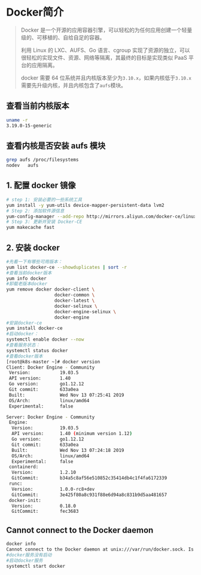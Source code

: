 # Docker简介

> Docker 是一个开源的应用容器引擎，可以轻松的为任何应用创建一个轻量级的、可移植的、自给自足的容器。
>
> 利用 Linux 的 LXC、AUFS、Go 语言、cgroup 实现了资源的独立，可以很轻松的实现文件、资源、网络等隔离，其最终的目标是实现类似 PaaS 平台的应用隔离。
>
> docker 需要 64 位系统并且内核版本至少为`3.10.x`，如果内核低于`3.10.x`需要先升级内核，并且内核包含了`aufs`模块。

## 查看当前内核版本

```bash
uname -r
3.19.0-15-generic
```

## 查看内核是否安装 aufs 模块

```bash
grep aufs /proc/filesystems
nodev   aufs
```

## 1. 配置 docker 镜像

```bash
# step 1: 安装必要的一些系统工具
yum install -y yum-utils device-mapper-persistent-data lvm2
# Step 2: 添加软件源信息
yum-config-manager --add-repo http://mirrors.aliyun.com/docker-ce/linux/centos/docker-ce.repo
# Step 3: 更新并安装 Docker-CE
yum makecache fast
```

## 2. 安装 docker

```bash
#先看一下有哪些可用版本：
yum list docker-ce --showduplicates | sort -r
#查看当前docker版本
yum info docker
#卸载老版本docker
yum remove docker docker-client \
                  docker-common \
                  docker-latest \
                  docker-selinux \
                  docker-engine-selinux \
                  docker-engine
#安装docker-ce
yum install docker-ce
#启动docker：
systemctl enable docker --now
#查看服务状态：
systemctl status docker
#查看docker版本
[root@k8s-master ~]# docker version
Client: Docker Engine - Community
 Version:           19.03.5
 API version:       1.40
 Go version:        go1.12.12
 Git commit:        633a0ea
 Built:             Wed Nov 13 07:25:41 2019
 OS/Arch:           linux/amd64
 Experimental:      false

Server: Docker Engine - Community
 Engine:
  Version:          19.03.5
  API version:      1.40 (minimum version 1.12)
  Go version:       go1.12.12
  Git commit:       633a0ea
  Built:            Wed Nov 13 07:24:18 2019
  OS/Arch:          linux/amd64
  Experimental:     false
 containerd:
  Version:          1.2.10
  GitCommit:        b34a5c8af56e510852c35414db4c1f4fa6172339
 runc:
  Version:          1.0.0-rc8+dev
  GitCommit:        3e425f80a8c931f88e6d94a8c831b9d5aa481657
 docker-init:
  Version:          0.18.0
  GitCommit:        fec3683
```

## Cannot connect to the Docker daemon

```bash
docker info
Cannot connect to the Docker daemon at unix:///var/run/docker.sock. Is the docker daemon running?
#docker服务没有启动
#启动docker服务
systemctl start docker
```
